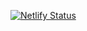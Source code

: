 [![Netlify Status](https://api.netlify.com/api/v1/badges/1dded092-c646-4af0-b193-d3516da3e41e/deploy-status)](https://app.netlify.com/sites/nuovotaka-home-site-2021/deploys)
